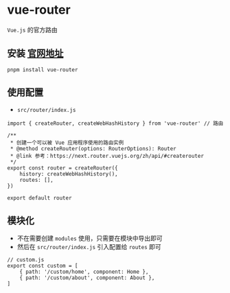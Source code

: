 # vue-router
`Vue.js` 的官方路由

## 安装 [官网地址](https://router.vuejs.org/zh/)
```
pnpm install vue-router
```

## 使用配置
- `src/router/index.js`
```
import { createRouter, createWebHashHistory } from 'vue-router' // 路由

/**
 * 创建一个可以被 Vue 应用程序使用的路由实例
 * @method createRouter(options: RouterOptions): Router
 * @link 参考：https://next.router.vuejs.org/zh/api/#createrouter
 */
export const router = createRouter({
	history: createWebHashHistory(),
	routes: [],
})

export default router
```

## 模块化
- 不在需要创建 `modules` 使用，只需要在模块中导出即可
- 然后在 `src/router/index.js` 引入配置给 `routes` 即可
```
// custom.js
export const custom = [
    { path: '/custom/home', component: Home },
    { path: '/custom/about', component: About },
]
```